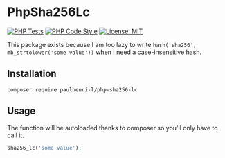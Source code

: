 # PhpSha256Lc

[![PHP Tests](https://github.com/paulhenri-l/php-sha256-lc/actions/workflows/php-tests.yml/badge.svg)](https://github.com/paulhenri-l/laravel-encryptable/actions/workflows/php-tests.yml)
[![PHP Code Style](https://github.com/paulhenri-l/php-sha256-lc/actions/workflows/php-code-style.yml/badge.svg)](https://github.com/paulhenri-l/laravel-encryptable/actions/workflows/php-code-style.yml)
[![License: MIT](https://img.shields.io/badge/License-MIT-blue.svg)](LICENSE)

This package exists because I am too lazy to write `hash('sha256', mb_strtolower('some value'))`
when I need a case-insensitive hash.

## Installation

```
composer require paulhenri-l/php-sha256-lc
```

## Usage

The function will be autoloaded thanks to composer so you'll only have to call
it.

```php
sha256_lc('some value');
```
